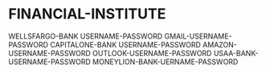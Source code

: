 # FINANCIAL-INSTITUTE
WELLSFARGO-BANK USERNAME-PASSWORD GMAIL-USERNAME-PASSWORD CAPITALONE-BANK USERNAME-PASSWORD AMAZON-USERNAME-PASSWORD OUTLOOK-USERNAME-PASSWORD USAA-BANK-USERNAME-PASSWORD MONEYLION-BANK-UERNAME-PASSWORD
